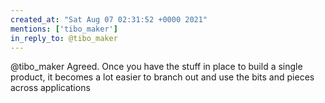 ```yaml
---
created_at: "Sat Aug 07 02:31:52 +0000 2021"
mentions: ['tibo_maker']
in_reply_to: @tibo_maker
---
```


@tibo_maker Agreed. Once you have the stuff in place to build a single product, it becomes a lot easier to branch out and use the bits and pieces across applications